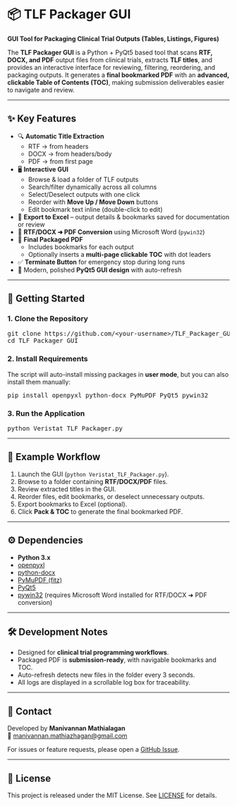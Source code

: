 # 📦 TLF Packager GUI  

**GUI Tool for Packaging Clinical Trial Outputs (Tables, Listings, Figures)**  

The **TLF Packager GUI** is a Python + PyQt5 based tool that scans **RTF, DOCX, and PDF** output files from clinical trials, extracts **TLF titles**, and provides an interactive interface for reviewing, filtering, reordering, and packaging outputs. It generates a **final bookmarked PDF** with an **advanced, clickable Table of Contents (TOC)**, making submission deliverables easier to navigate and review.  

---

## ✨ Key Features
- 🔍 **Automatic Title Extraction**  
  - RTF → from headers  
  - DOCX → from headers/body  
  - PDF → from first page  
- 🖥️ **Interactive GUI**  
  - Browse & load a folder of TLF outputs  
  - Search/filter dynamically across all columns  
  - Select/Deselect outputs with one click  
  - Reorder with **Move Up / Move Down** buttons  
  - Edit bookmark text inline (double-click to edit)  
- 📑 **Export to Excel** – output details & bookmarks saved for documentation or review  
- 📄 **RTF/DOCX ➜ PDF Conversion** using Microsoft Word (`pywin32`)  
- 📘 **Final Packaged PDF**  
  - Includes bookmarks for each output  
  - Optionally inserts a **multi-page clickable TOC** with dot leaders  
- ✅ **Terminate Button** for emergency stop during long runs  
- 🎨 Modern, polished **PyQt5 GUI design** with auto-refresh  

---

## 🚀 Getting Started

### 1. Clone the Repository
<pre>
git clone https://github.com/&lt;your-username&gt;/TLF_Packager_GUI.git
cd TLF_Packager_GUI
</pre>

### 2. Install Requirements
The script will auto-install missing packages in **user mode**, but you can also install them manually:  
<pre>
pip install openpyxl python-docx PyMuPDF PyQt5 pywin32
</pre>

### 3. Run the Application
<pre>
python Veristat_TLF_Packager.py
</pre>

---

## 📂 Example Workflow
1. Launch the GUI (`python Veristat_TLF_Packager.py`).  
2. Browse to a folder containing **RTF/DOCX/PDF** files.  
3. Review extracted titles in the GUI.  
4. Reorder files, edit bookmarks, or deselect unnecessary outputs.  
5. Export bookmarks to Excel (optional).  
6. Click **Pack & TOC** to generate the final bookmarked PDF.  

---

## ⚙️ Dependencies
- **Python 3.x**  
- [openpyxl](https://pypi.org/project/openpyxl/)  
- [python-docx](https://pypi.org/project/python-docx/)  
- [PyMuPDF (fitz)](https://pymupdf.readthedocs.io/)  
- [PyQt5](https://pypi.org/project/PyQt5/)  
- [pywin32](https://pypi.org/project/pywin32/) (requires Microsoft Word installed for RTF/DOCX ➜ PDF conversion)  

---


## 🛠 Development Notes
- Designed for **clinical trial programming workflows**.  
- Packaged PDF is **submission-ready**, with navigable bookmarks and TOC.  
- Auto-refresh detects new files in the folder every 3 seconds.  
- All logs are displayed in a scrollable log box for traceability.  

---

## 📧 Contact
Developed by **Manivannan Mathialagan**  
📩 manivannan.mathiazhagan@gmail.com  

For issues or feature requests, please open a [GitHub Issue](../../issues).  

---

## 📜 License
This project is released under the MIT License. See [LICENSE](LICENSE) for details.
